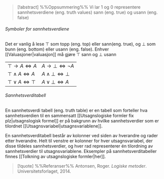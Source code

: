 
> [!abstract] %%Oppsummering%%
Vi lar $1$ og $0$ representere sannhetsverdiene (eng. truth values) sann (eng. true) og usann (eng. false)

###### Symboler for sannhetsverdiene
Det er vanlig å lese $\top$ som topp (eng. top) eller sann(eng. true), og $\bot$ som bunn (eng. bottom) eller usann (eng. false). Enhver [[Valuasjoner|valuasjon]] må gjøre $\top$ sann og $\bot$ usann

|                                      |                                           |
| ------------------------------------ | ----------------------------------------- |
| $\top\rightarrow A\Leftrightarrow A$ | $A\rightarrow \bot\Leftrightarrow \neg A$ |
| $\top\wedge A\Leftrightarrow A$      | $A\wedge \bot\Leftrightarrow \bot$        |
| $\top\vee A\Leftrightarrow \top$     | $A\vee \bot\Leftrightarrow A$             |

###### Sannhetsverditabell
En sannhetsverdi tabell (eng. truth table) er en tabell som forteller hva sannhetsverdien til en sammensatt [[Utsagnslogiske formler fix plz|utsagnslogisk formel]] er på bakgrunn av hvilke sannhetsverdier som er tilordnet [[Utsagnsvariabel|utsagnsvariablene]].

En sannhetsverditabell består av kolonner ved siden av hverandre og rader etter hverandre. Helt til venstre er kolonner for hver utsagnsvariabel, der disse tildeles sannhetsverdier, og hver rad representerer én tilordning av sannhetsverdier til utsagnsvariablene. Eksempler på sannhetsverditabeller finnes [[Tolkning av utsagnslogiske formler|her]].

> [!quote] %%Referanser%%
Antonsen, Roger. *Logiske metoder*. Universitetsforlaget, 2014.